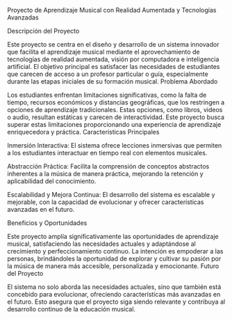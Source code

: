 Proyecto de Aprendizaje Musical con Realidad Aumentada y Tecnologías Avanzadas

Descripción del Proyecto

Este proyecto se centra en el diseño y desarrollo de un sistema innovador que facilita el aprendizaje musical mediante el aprovechamiento de tecnologías de realidad aumentada, visión por computadora e inteligencia artificial. El objetivo principal es satisfacer las necesidades de estudiantes que carecen de acceso a un profesor particular o guía, especialmente durante las etapas iniciales de su formación musical.
Problema Abordado

Los estudiantes enfrentan limitaciones significativas, como la falta de tiempo, recursos económicos y distancias geográficas, que los restringen a opciones de aprendizaje tradicionales. Estas opciones, como libros, videos o audio, resultan estáticas y carecen de interactividad. Este proyecto busca superar estas limitaciones proporcionando una experiencia de aprendizaje enriquecedora y práctica.
Características Principales

Inmersión Interactiva: El sistema ofrece lecciones inmersivas que permiten a los estudiantes interactuar en tiempo real con elementos musicales.

Abstracción Práctica: Facilita la comprensión de conceptos abstractos inherentes a la música de manera práctica, mejorando la retención y aplicabilidad del conocimiento.

Escalabilidad y Mejora Continua: El desarrollo del sistema es escalable y mejorable, con la capacidad de evolucionar y ofrecer características avanzadas en el futuro.

Beneficios y Oportunidades

Este proyecto amplía significativamente las oportunidades de aprendizaje musical, satisfaciendo las necesidades actuales y adaptándose al crecimiento y perfeccionamiento continuo. La intención es empoderar a las personas, brindándoles la oportunidad de explorar y cultivar su pasión por la música de manera más accesible, personalizada y emocionante.
Futuro del Proyecto

El sistema no solo aborda las necesidades actuales, sino que también está concebido para evolucionar, ofreciendo características más avanzadas en el futuro. Esto asegura que el proyecto siga siendo relevante y contribuya al desarrollo continuo de la educación musical.
